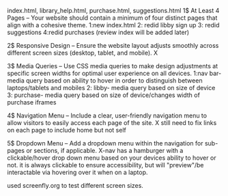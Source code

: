 index.html, library_help.html, purchase.html, suggestions.html
1$ At Least 4 Pages – Your website should contain a minimum of four distinct pages that align with a cohesive theme. 
1:new index.html 2: redid libby sign up 3: redid suggestions 4:redid purchases (review index will be added later)

2$ Responsive Design – Ensure the website layout adjusts smoothly across different screen sizes (desktop, tablet, and mobile). 
X

3$ Media Queries – Use CSS media queries to make design adjustments at specific screen widths for optimal user experience on all devices. 
1:nav bar-media query based on ability to hover in order to distinguish between laptops/tablets and mobiles
2: libby- media query based on size of device
3: purchase- media query based on size of device/changes width of purchase iframes

4$ Navigation Menu – Include a clear, user-friendly navigation menu to allow visitors to easily access each page of the site. X still need to fix links on each page to include home but not self

5$ Dropdown Menu – Add a dropdown menu within the navigation for sub-pages or sections, if applicable. X-nav has a hamburger with a clickable/hover drop down menu based on your devices ability to hover or not. it is always clickable to ensure accessibility, but will "preview"/be interactable via hovering over it when on a laptop.

used screenfly.org to test different screen sizes. 
